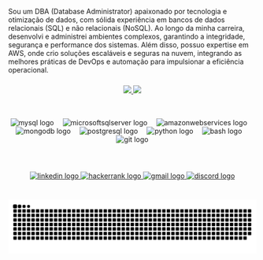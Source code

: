 <p align="left">Sou um DBA (Database Administrator) apaixonado por tecnologia e otimização de dados, com sólida experiência em bancos de dados relacionais (SQL) e não relacionais (NoSQL). Ao longo da minha carreira, desenvolvi e administrei ambientes complexos, garantindo a integridade, segurança e performance dos sistemas. Além disso, possuo expertise em AWS, onde crio soluções escaláveis e seguras na nuvem, integrando as melhores práticas de DevOps e automação para impulsionar a eficiência operacional.</p>

###

<div dsplay="inline-block" align="center">

<p align="center">
<a href="https://github.com/giwnltrema">
  <img height="180em" src="https://github-readme-stats-eight-theta.vercel.app/api?username=giwnltrema&show_icons=true&theme=dracula&include_all_commits=true&count_private=true"/>
  <img height="180em" src="https://github-readme-stats-eight-theta.vercel.app/api/top-langs/?username=giwnltrema&layout=compact&langs_count=8&theme=dracula"/>
</a>
</p>

</div>

</br>
</br>

<div dsplay="inline-block" align="center">
  <img src="https://cdn.jsdelivr.net/gh/devicons/devicon/icons/mysql/mysql-original-wordmark.svg" height="50" alt="mysql logo"  />
  <img width="10" />
  <img src="https://cdn.jsdelivr.net/gh/devicons/devicon/icons/microsoftsqlserver/microsoftsqlserver-plain-wordmark.svg" height="50" alt="microsoftsqlserver logo"  />
  <img width="10" />
  <img src="https://cdn.jsdelivr.net/gh/devicons/devicon/icons/amazonwebservices/amazonwebservices-original-wordmark.svg" height="50" alt="amazonwebservices logo"  />
  <img width="10" />
  <img src="https://cdn.jsdelivr.net/gh/devicons/devicon/icons/mongodb/mongodb-plain-wordmark.svg" height="50" alt="mongodb logo"  />
  <img width="10" />
  <img src="https://cdn.jsdelivr.net/gh/devicons/devicon/icons/postgresql/postgresql-plain-wordmark.svg" height="50" alt="postgresql logo"  />
  <img width="10" />
  <img src="https://cdn.jsdelivr.net/gh/devicons/devicon/icons/python/python-original-wordmark.svg" height="50" alt="python logo"  />
  <img width="10" />
  <img src="https://cdn.jsdelivr.net/gh/devicons/devicon/icons/bash/bash-original.svg" height="50" alt="bash logo"  />
  <img width="10" />
  <img src="https://cdn.jsdelivr.net/gh/devicons/devicon/icons/git/git-plain-wordmark.svg" height="50" alt="git logo"  />
</div>

</br>
</br>

###

<div dsplay="inline-block" align="center">
  <a href="https://www.linkedin.com/in/gabrielfddba/" target="_blank">
    <img src="https://img.shields.io/static/v1?message=LinkedIn&logo=linkedin&label=&color=0077B5&logoColor=white&labelColor=&style=for-the-badge" height="35" alt="linkedin logo"  />
  </a>
  <a href="https://www.hackerrank.com/profile/GabrielFDDBA" target="_blank">
    <img src="https://img.shields.io/static/v1?message=HackerRank&logo=hackerrank&label=&color=2EC866&logoColor=white&labelColor=&style=for-the-badge" height="35" alt="hackerrank logo"  />
  </a>
  <a href="fduarte.gabriel13@gmail.com" target="_blank">
    <img src="https://img.shields.io/static/v1?message=Gmail&logo=gmail&label=&color=D14836&logoColor=white&labelColor=&style=for-the-badge" height="35" alt="gmail logo"  />
  </a>
  <a href="trema." target="_blank">
    <img src="https://img.shields.io/static/v1?message=Discord&logo=discord&label=&color=7289DA&logoColor=white&labelColor=&style=for-the-badge" height="35" alt="discord logo"  />
  </a>
</div>

###

<br dsplay="inline-block" align="center">

<picture>
  <source media="(prefers-color-scheme: dark)" srcset="https://raw.githubusercontent.com/giwnltrema/giwnltrema/output/github-snake-dark.svg" />
  <source media="(prefers-color-scheme: light)" srcset="https://raw.githubusercontent.com/giwnltrema/giwnltrema/output/github-snake.svg" />
  <img alt="github-snake" src="https://raw.githubusercontent.com/giwnltrema/giwnltrema/output/github-snake.svg" />
</picture>

###
